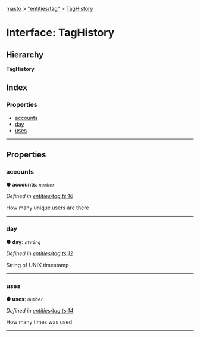 [masto](../README.md) > ["entities/tag"](../modules/_entities_tag_.md) > [TagHistory](../interfaces/_entities_tag_.taghistory.md)

# Interface: TagHistory

## Hierarchy

**TagHistory**

## Index

### Properties

* [accounts](_entities_tag_.taghistory.md#accounts)
* [day](_entities_tag_.taghistory.md#day)
* [uses](_entities_tag_.taghistory.md#uses)

---

## Properties

<a id="accounts"></a>

###  accounts

**● accounts**: *`number`*

*Defined in [entities/tag.ts:16](https://github.com/lagunehq/core/blob/84abcd4/src/entities/tag.ts#L16)*

How many unique users are there

___
<a id="day"></a>

###  day

**● day**: *`string`*

*Defined in [entities/tag.ts:12](https://github.com/lagunehq/core/blob/84abcd4/src/entities/tag.ts#L12)*

String of UNIX timestamp

___
<a id="uses"></a>

###  uses

**● uses**: *`number`*

*Defined in [entities/tag.ts:14](https://github.com/lagunehq/core/blob/84abcd4/src/entities/tag.ts#L14)*

How many times was used

___

